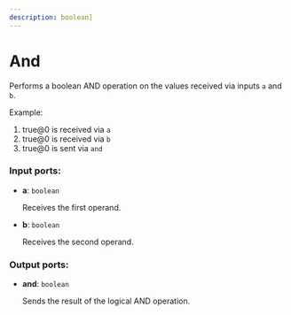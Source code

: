 ```yaml
---
description: boolean]
---
```


# And

Performs a boolean AND operation on the values received via inputs `a` and `b`.

Example:

1. true@0 is received via `a`
2. true@0 is received via `b`
3. true@0 is sent via `and`

### Input ports:

* __a__: `boolean`

    Receives the first operand.


* __b__: `boolean`

    Receives the second operand.

### Output ports:

* __and__: `boolean`

    Sends the result of the logical AND operation.

